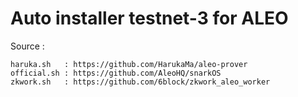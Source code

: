 # Auto installer testnet-3 for ALEO
Source :
```
haruka.sh   : https://github.com/HarukaMa/aleo-prover
official.sh : https://github.com/AleoHQ/snarkOS
zkwork.sh   : https://github.com/6block/zkwork_aleo_worker
```